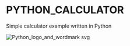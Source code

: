 # PYTHON_CALCULATOR
Simple calculator example written in Python

![Python_logo_and_wordmark svg](https://github.com/hamzashn/PYTHON_CALCULATOR/assets/121440030/c645d8f1-fa90-4662-b94f-2e719ec78f82)








